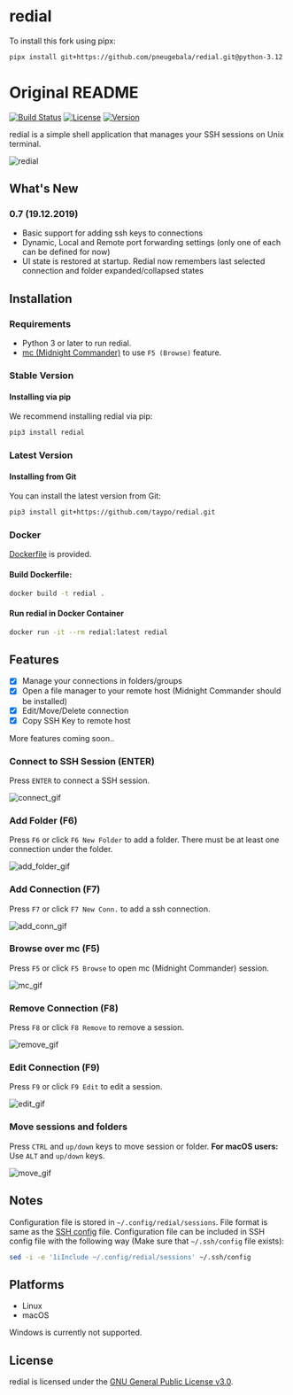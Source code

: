 # redial

To install this fork using pipx:
```bash
pipx install git+https://github.com/pneugebala/redial.git@python-3.12
```

# Original README

[![Build Status](https://img.shields.io/pypi/pyversions/redial.svg)](https://pypi.org/project/redial/)
[![License](https://img.shields.io/github/license/taypo/redial)](LICENSE)
[![Version](https://img.shields.io/pypi/v/redial)](https://pypi.org/project/redial/)

redial is a simple shell application that manages your SSH sessions on Unix terminal.

![redial](https://github.com/taypo/redial/blob/master/doc/redial.png?raw=true)

## What's New

### 0.7 (19.12.2019)
- Basic support for adding ssh keys to connections
- Dynamic, Local and Remote port forwarding settings (only one of each can be defined for now)
- UI state is restored at startup. Redial now remembers last selected connection and folder expanded/collapsed states

## Installation

### Requirements
- Python 3 or later to run redial.
- [mc (Midnight Commander)](https://midnight-commander.org/) to use `F5 (Browse)` feature.

### Stable Version

#### Installing via pip

We recommend installing redial via pip:

```bash
pip3 install redial
``` 

### Latest Version

#### Installing from Git

You can install the latest version from Git:

```bash
pip3 install git+https://github.com/taypo/redial.git
```

### Docker

[Dockerfile](Dockerfile) is provided. 

#### Build Dockerfile:

```bash
docker build -t redial .
```

#### Run redial in Docker Container

```bash
docker run -it --rm redial:latest redial
```

## Features
- [x] Manage your connections in folders/groups
- [x] Open a file manager to your remote host (Midnight Commander should be installed)
- [x] Edit/Move/Delete connection
- [x] Copy SSH Key to remote host

More features coming soon..

### Connect to SSH Session (ENTER)

Press `ENTER` to connect a SSH session.

![connect_gif](https://raw.githubusercontent.com/taypo/redial/master/doc/connect.gif)

### Add Folder (F6)

Press `F6` or click `F6 New Folder` to add a folder. There must be at least
one connection under the folder. 

![add_folder_gif](https://raw.githubusercontent.com/taypo/redial/master/doc/add_folder.gif)

### Add Connection (F7)

Press `F7` or click `F7 New Conn.` to add a ssh connection. 

![add_conn_gif](https://raw.githubusercontent.com/taypo/redial/master/doc/add_connection.gif)

### Browse over mc (F5)

Press `F5` or click `F5 Browse` to open mc (Midnight Commander) session. 

![mc_gif](https://raw.githubusercontent.com/taypo/redial/master/doc/mc.gif)

### Remove Connection (F8)

Press `F8` or click `F8 Remove` to remove a session. 

![remove_gif](https://raw.githubusercontent.com/taypo/redial/master/doc/remove.gif)

### Edit Connection (F9)

Press `F9` or click `F9 Edit` to edit a session. 

![edit_gif](https://raw.githubusercontent.com/taypo/redial/master/doc/edit.gif)


### Move sessions and folders

Press `CTRL` and `up/down` keys to move session or folder. **For macOS users:** Use `ALT` and `up/down` keys.

![move_gif](https://raw.githubusercontent.com/taypo/redial/master/doc/move.gif)

## Notes

Configuration file is stored in `~/.config/redial/sessions`. File format
is same as the [SSH config](https://man.openbsd.org/ssh_config) file. Configuration file can be included in
SSH config file with the following way (Make sure that `~/.ssh/config` file exists): 

```bash
sed -i -e '1iInclude ~/.config/redial/sessions' ~/.ssh/config
```

## Platforms

- Linux
- macOS

Windows is currently not supported.

## License

redial is licensed under the [GNU General Public License v3.0](LICENSE).
